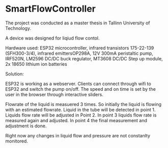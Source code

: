 # SmartFlowController

The project was conducted as a master thesis in Tallinn University of Technology.

A device was designed for liqiud flow contol.

Hardware used:
ESP32 microcontroller,
infrared transistors 175-22-139 (SFH300-3/4),
infrared emittersOP298A,
12V 300mA peristaltic pump,
IRF520N,
LM2596 DC/DC buck regulator,
MT3608 DC/DC Step up module,
2x 18650 lithium ion batteries


Solution:

ESP32 is working as a webserver. Clients can connect through wifi to ESP32 and switch the pump on/off. The speed and on time is
set by the user in the browser through interactive sliders.

Flowrate of the liquid is measuered 3 times.
So initially the liquid is flowing with an estimated flowrate.
Liquid in the tube will be detected in point 1.
Liquids flow rate will be adjusted in Point 2.
In point 3 liquids flow rate is measured again and adjusted.
In point 4 the final measurement and adjustment is done.

Right now any changes in liquid flow and pressure are not constanlty monitored.




